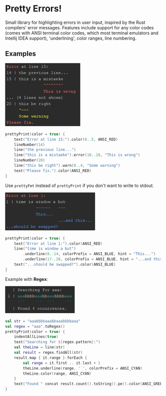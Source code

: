 # Pretty Errors!
Small library for highlighting errors in user input, inspired by the Rust compilers' error messages.
Features include support for any color codes (comes with ANSI terminal color codes, which most
terminal emulators and Intellij IDEA support), 'underlining', color ranges, line numbering.
## Examples
![1](img/example1.jpg)

```kotlin
prettyPrint(color = true) {
    text("Error at line 15:").color(0..5, ANSI_RED)
    lineNumber(14)
    line("the previous line...")
    line("this is a mistaeke").error(10..18, "This is wrong")
    lineNumber(20)
    line("this be right").warn(0..4, "Some warning")
    text("Please fix.").color(ANSI_RED)
}
```

Use ``prettyFmt`` instead of ``prettyPrint`` if you don't want to write to stdout.

![2](img/example2.jpg)

```kotlin
prettyPrint(color = true) {
    text("Error at line 1:").color(ANSI_RED)
    line("time is window a but")
        .underline(8..14, colorPrefix = ANSI_BLUE, hint = "This...")
        .underline(17..20, colorPrefix = ANSI_BLUE, hint = "...and this...")
    text("...should be swapped?").color(ANSI_BLUE)
}
```
Example with **Regex**:  

![3](img/example3.jpg)
```kotlin
val str = "aaabbbbaaabbaaabbbbaaa"
val regex = "aaa".toRegex()
prettyPrint(color = true) {
    indentAllLines(true)
    text("Searching for ${regex.pattern}:")
    val theLine = line(str)
    val result = regex.findAll(str)
    result.map { it.range }.forEach {
        val range = it.first .. it.last + 1
        theLine.underline(range, '`', colorPrefix = ANSI_CYAN)
        theLine.color(range, ANSI_CYAN)
    }
    text("Found " concat result.count().toString().pe().color(ANSI_GREEN) concat " occurrences.")
}
```